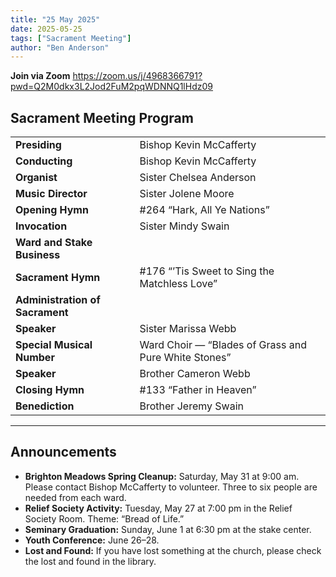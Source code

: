 ```yaml
---
title: "25 May 2025"
date: 2025-05-25
tags: ["Sacrament Meeting"]
author: "Ben Anderson"
---
```


**Join via Zoom**
<https://zoom.us/j/4968366791?pwd=Q2M0dkx3L2Jod2FuM2pqWDNNQ1lHdz09>

## Sacrament Meeting Program

|                              |                                             |
| ---------------------------- | ------------------------------------------- |
| **Presiding**                | Bishop Kevin McCafferty                     |
| **Conducting**               | Bishop Kevin McCafferty                     |
| **Organist**                 | Sister Chelsea Anderson                     |
| **Music Director**           | Sister Jolene Moore                         |
| **Opening Hymn**             | #264 “Hark, All Ye Nations”                 |
| **Invocation**               | Sister Mindy Swain                          |
| **Ward and Stake Business**  |                                             |
| **Sacrament Hymn**           | #176 “’Tis Sweet to Sing the Matchless Love”|
| **Administration of Sacrament** |                                         |
| **Speaker**                  | Sister Marissa Webb                         |
| **Special Musical Number**   | Ward Choir — “Blades of Grass and Pure White Stones” |
| **Speaker**                  | Brother Cameron Webb                        |
| **Closing Hymn**             | #133 “Father in Heaven”                     |
| **Benediction**              | Brother Jeremy Swain                        |

---

## Announcements

- **Brighton Meadows Spring Cleanup:** Saturday, May 31 at 9:00 am. Please contact Bishop McCafferty to volunteer. Three to six people are needed from each ward.
- **Relief Society Activity:** Tuesday, May 27 at 7:00 pm in the Relief Society Room. Theme: “Bread of Life.”
- **Seminary Graduation:** Sunday, June 1 at 6:30 pm at the stake center.
- **Youth Conference:** June 26–28.
- **Lost and Found:** If you have lost something at the church, please check the lost and found in the library.
